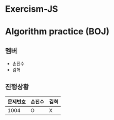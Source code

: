 # Exercism-JS

# Algorithm practice (BOJ)

## 멤버
- 손진수
- 김혁


## 진행상황
|문제번호|손진수|김혁|
|--|--|--|
|1004|O|X|
